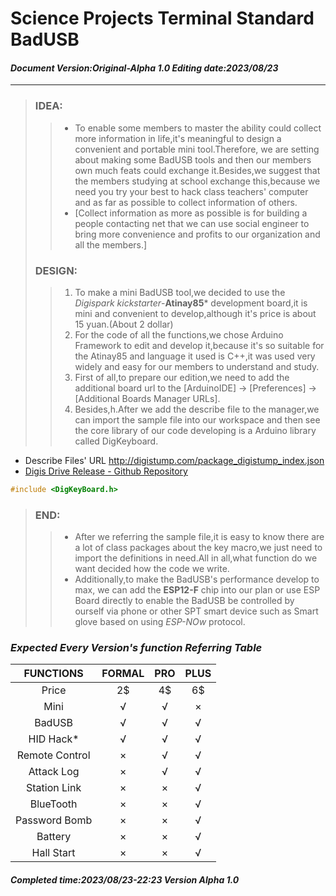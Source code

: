 # **Science Projects Terminal Standard BadUSB**
#### _Document Version:Original-Alpha 1.0  Editing date:2023/08/23_
***

>### **IDEA:**
>>* To enable some members to master the ability could collect more information 
in life,it's meaningful to design a convenient and portable mini tool.Therefore,
we are setting about making some BadUSB tools and then our members own much feats could exchange it.Besides,we suggest that the members studying at school exchange this,because we need you try your best to hack class teachers' computer and as far as possible to collect information of others.
>>* [Collect information as more as possible is for building a people contacting net that we can use social engineer to bring more convenience and profits to our 
organization and all the members.]
>### **DESIGN:**
>>1. To make a mini BadUSB tool,we decided to use the _Digispark kickstarter_-**Atinay85*** development board,it is mini and convenient to develop,although it's price is about 15 yuan.(About 2 dollar)
>>2. For the code of all the functions,we chose Arduino Framework to edit and develop it,because it's so suitable for the Atinay85 and language it used is C++,it was used very widely and easy for our members to understand and study.
>>3. First of all,to prepare our edition,we need to add the additional board url to the [ArduinoIDE] -> [Preferences] -> [Additional Boards Manager URLs].
>>4. Besides,h.After we add the describe file to the manager,we can import the sample file into our workspace and then see the core library of our code developing is a Arduino library called DigKeyboard.
* Describe Files' URL http://digistump.com/package_digistump_index.json
* [Digis Drive Release - Github Repository](https://github.com/digistump/DigistumpArduino/releases)

```C++
#include <DigKeyBoard.h> 
```

>### **END:**
>>* After we referring the sample file,it is easy to know there are a lot of class packages about the key macro,we just need to import the definitions in need.All in all,what function do we want decided how the code we write.
>>* Additionally,to make the BadUSB's performance develop to max, we can add the **ESP12-F** chip into our plan or use ESP Board directly to enable the BadUSB be controlled by ourself via phone or other SPT smart device such as Smart glove based on using _ESP-NOw_ protocol. 

### _Expected Every Version's function Referring Table_

|FUNCTIONS|FORMAL|PRO|PLUS|
|  :----:  | :----:  |:----:|:----:|
| Price| 2$|4$|6$|
|Mini|√|√|×|
|BadUSB|√|√|√|
| HID Hack*| √|√|√|
|Remote Control|× |√ |√|
|Attack Log|×|√|√|
|Station Link|×|×|√|
|BlueTooth|×|×|√|
|Password Bomb|×|×|√|
|Battery|×|×|√|
|Hall Start|×|×|√|

##### Completed time:2023/08/23-22:23 Version Alpha 1.0